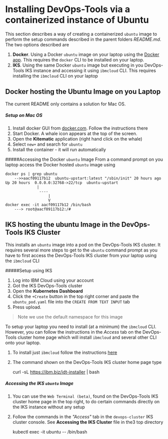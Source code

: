 # Installing DevOps-Tools via a containerized instance of Ubuntu
This section describes a way of creating a containerized `ubuntu` image to perform the setup commands described in the parent folders _README.md_. The two options described are

1. **Docker**. Using a Docker `ubuntu` image on your laptop using the [Docker app](https://www.docker.com/get-started). This requires the `docker` CLI to be installed on your laptop.
2. **IKS**. Using the same Docker `ubuntu` image but executing in you DevOps-Tools IKS instance and accessing it using `ibmcloud` CLI. This requires installing the `ibmcloud` CLI on your laptop

## Docker hosting the Ubuntu Image  on you Laptop
The current README only contains a solution for Mac OS. 

##### Setup on Mac OS
1. Install docker GUI from [docker.com](https://hub.docker.com/?overlay=onboarding). Follow the instructions there
2. Start Docker. A whale icon appears at the top of the screen.
3. Open the **Kitematic** application (right hand click on the whale)
4. Select `new+` and search for `ubuntu` 
5. Install the container - it will run automatically

#####Accessing the Docker `ubuntu` Image
From a command prompt on you laptop access the Docker hosted `ubuntu` image using

	docker ps | grep ubuntu
		-->>aacf09117b12  ubuntu-upstart:latest "/sbin/init" 20 hours ago  Up 20 hours  0.0.0.0:32768->22/tcp  ubuntu-upstart
		          |
		           ----
		               |
		               V
	docker exec -it aacf09117b12 /bin/bash
		---> root@aacf09117b12:/#
		
## IKS hosting the ubuntu Image in the DevOps-Tools IKS Cluster
This installs an `ubuntu` image into a pod on the DevOps-Tools IKS cluster. It requires several more steps to get to the `ubuntu` command prompt as you have to first access the DevOps-Tools IKS cluster from your laptop using the `ibmcloud` CLI

#####Setup using IKS

1. Log into IBM Cloud using your account
2. Got the IKS DevOps-Tools cluster
3. Open the **Kubernetes Dashboard**
4. Click the `+Create` button in the top right corner and paste the `ubuntu_pod.yaml` file into the `CREATE FROM TEXT INPUT` tab
5. Press upload.

> Note we use the default namespace for this image

To setup your laptop you need to install (at a minimum) the `ibmcloud` CLI. However, you can follow the instructions in the _Access_ tab on the DevOps-Tools cluster home page which will install `ibmcloud` and several other CLI onto your laptop.

1. To install just `ibmcloud` follow the instructions [here](https://cloud.ibm.com/docs/cli?topic=cloud-cli-ibmcloud-cli)
2. The command shown on the DevOps-Tools IKS cluster home page type
	
	curl -sL https://ibm.biz/idt-installer | bash

##### Accessing the IKS `ubuntu` Image
1. You can use the `Web Terminal (beta)`, found on the DevOps-Tools IKS cluster home page in the top right, to do certain commands directly on the IKS instance without any setup
2. Follow the commands in the _"Access"_ tab in the `devops-cluster` IKS cluster console. See **Accessing the IKS Cluster** file in the3 top directory

	kubectl exec -it ubuntu -- /bin/bash
